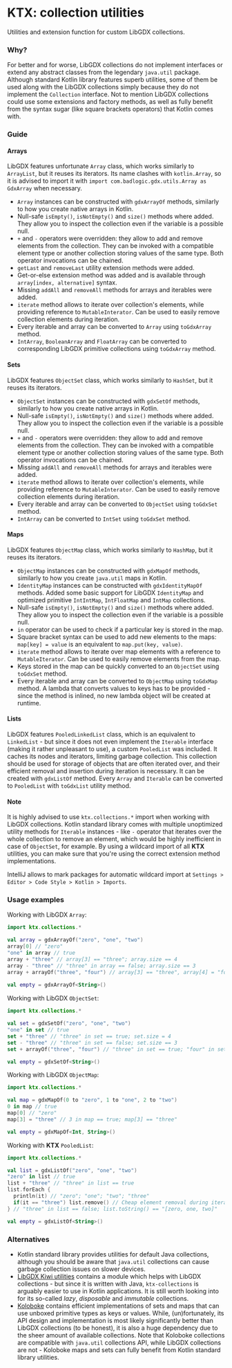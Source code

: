 # KTX: collection utilities

Utilities and extension function for custom LibGDX collections.

### Why?

For better and for worse, LibGDX collections do not implement interfaces or extend any abstract classes from the legendary
`java.util` package. Although standard Kotlin library features superb utilities, some of them be used along with the
LibGDX collections simply because they do not implement the `Collection` interface. Not to mention LibGDX collections
could use some extensions and factory methods, as well as fully benefit from the syntax sugar (like square brackets
operators) that Kotlin comes with.

### Guide

#### Arrays

LibGDX features unfortunate `Array` class, which works similarly to `ArrayList`, but it reuses its iterators. Its name
clashes with `kotlin.Array`, so it is advised to import it with `import com.badlogic.gdx.utils.Array as GdxArray` when
necessary.

- `Array` instances can be constructed with `gdxArrayOf` methods, similarly to how you create native arrays in Kotlin.
- Null-safe `isEmpty()`, `isNotEmpty()` and `size()` methods where added. They allow you to inspect the collection even
if the variable is a possible null.
- `+` and `-` operators were overridden: they allow to add and remove elements from the collection. They can be invoked
with a compatible element type or another collection storing values of the same type. Both operator invocations can be
chained.
- `getLast` and `removeLast` utility extension methods were added.
- Get-or-else extension method was added and is available through `array[index, alternative]` syntax.
- Missing `addAll` and `removeAll` methods for arrays and iterables were added.
- `iterate` method allows to iterate over collection's elements, while providing reference to `MutableInterator`. Can be
used to easily remove collection elements during iteration.
- Every iterable and array can be converted to `Array` using `toGdxArray` method.
- `IntArray`, `BooleanArray` and `FloatArray` can be converted to corresponding LibGDX primitive collections using
`toGdxArray` method.

#### Sets

LibGDX features `ObjectSet` class, which works similarly to `HashSet`, but it reuses its iterators.

- `ObjectSet` instances can be constructed with `gdxSetOf` methods, similarly to how you create native arrays in Kotlin.
- Null-safe `isEmpty()`, `isNotEmpty()` and `size()` methods where added. They allow you to inspect the collection even
if the variable is a possible null.
- `+` and `-` operators were overridden: they allow to add and remove elements from the collection. They can be invoked
with a compatible element type or another collection storing values of the same type. Both operator invocations can be
chained.
- Missing `addAll` and `removeAll` methods for arrays and iterables were added.
- `iterate` method allows to iterate over collection's elements, while providing reference to `MutableInterator`. Can be
used to easily remove collection elements during iteration.
- Every iterable and array can be converted to `ObjectSet` using `toGdxSet` method.
- `IntArray` can be converted to `IntSet` using `toGdxSet` method.

#### Maps

LibGDX features `ObjectMap` class, which works similarly to `HashMap`, but it reuses its iterators.

- `ObjectMap` instances can be constructed with `gdxMapOf` methods, similarly to how you create `java.util` maps in Kotlin.
- `IdentityMap` instances can be constructed with `gdxIdentityMapOf` methods. Added some basic support for LibGDX
`IdentityMap` and optimized primitive `IntIntMap`, `IntFloatMap` and `IntMap` collections.
- Null-safe `isEmpty()`, `isNotEmpty()` and `size()` methods where added. They allow you to inspect the collection even
if the variable is a possible null.
- `in` operator can be used to check if a particular key is stored in the map.
- Square bracket syntax can be used to add new elements to the maps: `map[key] = value` is an equivalent to
`map.put(key, value)`.
- `iterate` method allows to iterate over map elements with a reference to `MutableIterator`. Can be used to easily
remove elements from the map.
- Keys stored in the map can be quickly converted to an `ObjectSet` using `toGdxSet` method.
- Every iterable and array can be converted to `ObjectMap` using `toGdxMap` method. A lambda that converts values to keys
has to be provided - since the method is inlined, no new lambda object will be created at runtime.

#### Lists

LibGDX features `PooledLinkedList` class, which is an equivalent to `LinkedList` - but since it does not even implement
the `Iterable` interface (making it rather unpleasant to use), a custom `PooledList` was included. It caches its nodes
and iterators, limiting garbage collection. This collection should be used for storage of objects that are often
iterated over, and their efficient removal and insertion during iteration is necessary. It can be created with
`gdxListOf` method. Every `Array` and `Iterable` can be converted to `PooledList` with `toGdxList` utility method.

#### Note

It is highly advised to use `ktx.collections.*` import when working with LibGDX collections. Kotlin standard library
comes with multiple unoptimized utility methods for `Iterable` instances - like `-` operator that iterates over the
whole collection to remove an element, which would be highly inefficient in case of `ObjectSet`, for example. By using
a wildcard import of all **KTX** utilities, you can make sure that you're using the correct extension method
implementations.

IntelliJ allows to mark packages for automatic wildcard import at `Settings > Editor > Code Style > Kotlin > Imports`.

### Usage examples

Working with LibGDX `Array`:
```Kotlin
import ktx.collections.*

val array = gdxArrayOf("zero", "one", "two")
array[0] // "zero"
"one" in array // true
array + "three" // array[3] == "three"; array.size == 4
array - "three" // "three" in array == false; array.size == 3
array + arrayOf("three", "four") // array[3] == "three", array[4] = "four"
  
val empty = gdxArrayOf<String>()
```

Working with LibGDX `ObjectSet`:
```Kotlin
import ktx.collections.*

val set = gdxSetOf("zero", "one", "two")
"one" in set // true
set + "three" // "three" in set == true; set.size = 4
set - "three" // "three" in set == false; set.size == 3
set + arrayOf("three", "four") // "three" in set == true; "four" in set == true

val empty = gdxSetOf<String>()
```

Working with LibGDX `ObjectMap`:
```Kotlin
import ktx.collections.*

val map = gdxMapOf(0 to "zero", 1 to "one", 2 to "two")
0 in map // true
map[0] // "zero"
map[3] = "three" // 3 in map == true; map[3] == "three"

val empty = gdxMapOf<Int, String>()
```

Working with **KTX** `PooledList`:
```Kotlin
import ktx.collections.*

val list = gdxListOf("zero", "one", "two")
"zero" in list // true
list + "three" // "three" in list == true
list.forEach { 
  println(it) // "zero"; "one"; "two"; "three"
  if(it == "three") list.remove() // Cheap element removal during iteration.
} // "three" in list == false; list.toString() == "[zero, one, two]"

val empty = gdxListOf<String>()
```

### Alternatives

- Kotlin standard library provides utilities for default Java collections, although you should be aware that `java.util`
collections can cause garbage collection issues on slower devices.
- [LibGDX Kiwi utilities](https://github.com/czyzby/gdx-lml/tree/master/kiwi) contains a module which helps with LibGDX
collections - but since it is written with Java, `ktx-collections` is arguably easier to use in Kotlin applications. It
is still worth looking into for its so-called *lazy*, *disposable* and *immutable* collections.
- [Koloboke](https://github.com/leventov/Koloboke) contains efficient implementations of sets and maps that can use
unboxed primitive types as keys or values. While, (un)fortunately, its API design and implementation is most likely
significantly better than LibGDX collections (to be honest), it is also a huge dependency due to the sheer amount of
available collections. Note that Koloboke collections are compatible with `java.util` collections API, while LibGDX
collections are not - Koloboke maps and sets can fully benefit from Kotlin standard library utilities.

